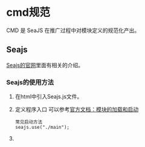 # cmd规范
CMD 是 SeaJS 在推广过程中对模块定义的规范化产出。

## Seajs
[Seajs的官网](http://seajs.org/)里面有相关的介绍。

### Seajs的使用方法
1. 在html中引入Seajs.js文件。
2. 定义程序入口 可以参考[官方文档：模块的加载和启动](https://github.com/seajs/seajs/issues/260)

	```
	常见启动方法
	seajs.use("./main");
	```
3. 
